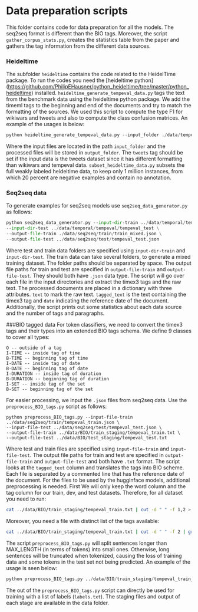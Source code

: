 # Data preparation scripts

This folder contains code for data preparation for all the models. The seq2seq format is different than the BIO tags. Moreover,
the script `gather_corpus_stats.py`, creates the statistics table from the paper and gathers the tag information from the different data sources.

### Heideltime
The subfolder `heideltime` contains the code related to the HeidelTime package. To run the codes you need the [heideltime python] (https://github.com/PhilipEHausner/python_heideltime/tree/master/python_heideltime)
installed. `heideltime_generate_tempeval_data.py` tags the text from the benchmark data using the heideltime python package.
We add the timeml tags to the beginning and end of the documents and try to match the formatting of the sources.
We used this script to compute the type F1 for wikiwars and tweets and also to compute the class confusion matrices.
An example of the usages is below:
``` python
python heideltime_generate_tempeval_data.py --input_folder ./data/temporal/tempeval/tempeval_test --output_folder ./results/baselines/heideltime/tempeval --tweets False 
```
Where the input files are located in the path `input_folder` and the processed files will be stored in `output_folder`.
The `tweets` tag should be set if the input data is the tweets dataset since it has different formatting than wikiwars and tempeval data.
`subset_heideltime_data.py` subsets the full weakly labeled heideltime data, to keep only 1 million instances, from which
20 percent are negative examples and contain no annotation.

### Seq2seq data
To generate examples for seq2seq models use `seq2seq_data_generator.py` as follows:

``` python
python seq2seq_data_generator.py --input-dir-train ../data/temporal/tempeval/tempeval_train/TimeBank,../data/temporal/tempeval/tempeval_train/AQUAINT,../data/temporal/wikiwars/trainingset/tml,../data/temporal/tweets/trainingset/tml \
--input-dir-test ../data/temporal/tempeval/tempeval_test \
--output-file-train ./data/seq2seq/train/train_mixed.json \
--output-file-test ../data/seq2seq/test/tempeval_test.json 
```
Where test and train data folders are specified using `input-dir-train` and `input-dir-test`.
The train data can take several folders, to generate a mixed training dataset. The folder paths should be separated by space.
The output file paths for train and test are specified in `output-file-train` and `output-file-test`.
They should both have `.json` data type.
The script will go over each file in the input directories and extract the timex3 tags and the raw text.
The processed documents are placed in a dictionary with three attributes. `text` to mark the raw text.
`tagged_text` is the text containing the timex3 tag and `date` indicating the reference date of the document.
Additionally, the script prints out some statistics about each data source and the number of tags and paragraphs.

###BIO tagged data
For token classifiers, we need to convert the timex3 tags and their types into an extended BIO tags schema. We define
9 classes to cover all types:
```
O -- outside of a tag 
I-TIME -- inside tag of time 
B-TIME -- beginning tag of time
I-DATE -- inside tag of date 
B-DATE -- beginning tag of date
I-DURATION -- inside tag of duration 
B-DURATION -- beginning tag of duration
I-SET -- inside tag of the set 
B-SET -- beginning tag of the set
```
For easier processing, we input the `.json` files from seq2seq data. Use the `preprocess_BIO_tags.py` script as follows:

```
python preprocess_BIO_tags.py --input-file-train ../data/seq2seq/train/tempeval_train.json \
--input-file-test ../data/seq2seq/test/tempeval_test.json \
--output-file-train ../data/BIO/train_staging/tempeval_train.txt \
--output-file-test ../data/BIO/test_staging/tempeval_test.txt 
```
Where test and train files are specified using `input-file-train` and `input-file-test`.
The output file paths for train and test are specified in `output-file-train` and `output-file-test` and both have `.txt` format.
The script looks at the `tagged_text` column and translates the tags into BIO scheme.
Each file is separated by a commented line that has the reference date of the document.
For the files to be used by the hugginface models, additional preprocessing is needed.
First We will only keep the word column and the tag column for our train, dev, and test datasets.
Therefore, for all dataset you need to run:
``` bash
cat ../data/BIO/train_staging/tempeval_train.txt | cut -d " " -f 1,2 > ../data/BIO/train_staging/tempeval_train_temp.txt
```
Moreover, you need a file with distinct list of the tags available:
```bash 
cat ../data/BIO/train_staging/tempeval_train.txt | cut -d " " -f 2 | grep -v "^$"| sort | uniq > ../data/BIO/train_staging/labels.txt

```
The script `preprocess_BIO_tags.py`  will split sentences longer than MAX_LENGTH (in terms of tokens) into small ones. Otherwise, long sentences will be truncated when tokenized, causing the loss of training data and some tokens in the test set not being predicted.
An example of the usage is seen below:

``` python
python preprocess_BIO_tags.py ../data/BIO/train_staging/tempeval_train_temp.txt "bert-base-uncased" 512 > ../data/BIO/normal/tempeval_train.txt
```
The out of the `preprocess_BIO_tags.py` script can directly be used for training with a list of labels (`labels.txt`).
The staging files and output of each stage are available in the data folder. 
